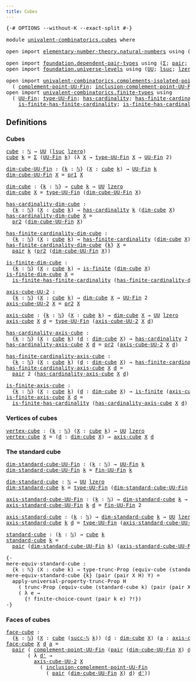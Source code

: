 ```yaml
---
title: Cubes
---
```


<pre class="Agda"><a id="31" class="Symbol">{-#</a> <a id="35" class="Keyword">OPTIONS</a> <a id="43" class="Pragma">--without-K</a> <a id="55" class="Pragma">--exact-split</a> <a id="69" class="Symbol">#-}</a>

<a id="74" class="Keyword">module</a> <a id="81" href="univalent-combinatorics.cubes.html" class="Module">univalent-combinatorics.cubes</a> <a id="111" class="Keyword">where</a>

<a id="118" class="Keyword">open</a> <a id="123" class="Keyword">import</a> <a id="130" href="elementary-number-theory.natural-numbers.html" class="Module">elementary-number-theory.natural-numbers</a> <a id="171" class="Keyword">using</a> <a id="177" class="Symbol">(</a><a id="178" href="elementary-number-theory.natural-numbers.html#1444" class="Datatype">ℕ</a><a id="179" class="Symbol">;</a> <a id="181" href="elementary-number-theory.natural-numbers.html#1465" class="InductiveConstructor">zero-ℕ</a><a id="187" class="Symbol">;</a> <a id="189" href="elementary-number-theory.natural-numbers.html#1478" class="InductiveConstructor">succ-ℕ</a><a id="195" class="Symbol">)</a>

<a id="198" class="Keyword">open</a> <a id="203" class="Keyword">import</a> <a id="210" href="foundation.dependent-pair-types.html" class="Module">foundation.dependent-pair-types</a> <a id="242" class="Keyword">using</a> <a id="248" class="Symbol">(</a><a id="249" href="foundation-core.dependent-pair-types.html#502" class="Record">Σ</a><a id="250" class="Symbol">;</a> <a id="252" href="foundation-core.dependent-pair-types.html#575" class="InductiveConstructor">pair</a><a id="256" class="Symbol">;</a> <a id="258" href="foundation-core.dependent-pair-types.html#592" class="Field">pr1</a><a id="261" class="Symbol">;</a> <a id="263" href="foundation-core.dependent-pair-types.html#604" class="Field">pr2</a><a id="266" class="Symbol">)</a>
<a id="268" class="Keyword">open</a> <a id="273" class="Keyword">import</a> <a id="280" href="foundation.universe-levels.html" class="Module">foundation.universe-levels</a> <a id="307" class="Keyword">using</a> <a id="313" class="Symbol">(</a><a id="314" href="foundation-core.universe-levels.html#222" class="Primitive">UU</a><a id="316" class="Symbol">;</a> <a id="318" href="Agda.Primitive.html#780" class="Primitive">lsuc</a><a id="322" class="Symbol">;</a> <a id="324" href="Agda.Primitive.html#764" class="Primitive">lzero</a><a id="329" class="Symbol">)</a>

<a id="332" class="Keyword">open</a> <a id="337" class="Keyword">import</a> <a id="344" href="univalent-combinatorics.complements-isolated-points.html" class="Module">univalent-combinatorics.complements-isolated-points</a> <a id="396" class="Keyword">using</a>
  <a id="404" class="Symbol">(</a> <a id="406" href="univalent-combinatorics.complements-isolated-points.html#4717" class="Function">complement-point-UU-Fin</a><a id="429" class="Symbol">;</a> <a id="431" href="univalent-combinatorics.complements-isolated-points.html#4857" class="Function">inclusion-complement-point-UU-Fin</a><a id="464" class="Symbol">)</a>
<a id="466" class="Keyword">open</a> <a id="471" class="Keyword">import</a> <a id="478" href="univalent-combinatorics.finite-types.html" class="Module">univalent-combinatorics.finite-types</a> <a id="515" class="Keyword">using</a>
  <a id="523" class="Symbol">(</a> <a id="525" href="univalent-combinatorics.finite-types.html#5614" class="Function">UU-Fin</a><a id="531" class="Symbol">;</a> <a id="533" href="univalent-combinatorics.finite-types.html#5676" class="Function">type-UU-Fin</a><a id="544" class="Symbol">;</a> <a id="546" href="univalent-combinatorics.finite-types.html#4976" class="Function">has-cardinality</a><a id="561" class="Symbol">;</a> <a id="563" href="univalent-combinatorics.finite-types.html#5933" class="Function">has-finite-cardinality</a><a id="585" class="Symbol">;</a> <a id="587" href="univalent-combinatorics.finite-types.html#4248" class="Function">is-finite</a><a id="596" class="Symbol">;</a>
    <a id="602" href="univalent-combinatorics.finite-types.html#12624" class="Function">is-finite-has-finite-cardinality</a><a id="634" class="Symbol">;</a> <a id="636" href="univalent-combinatorics.finite-types.html#12874" class="Function">is-finite-has-cardinality</a><a id="661" class="Symbol">;</a> <a id="663" href="univalent-combinatorics.finite-types.html#9822" class="Function">Fin-UU-Fin</a><a id="673" class="Symbol">)</a>
</pre>
## Definitions

### Cubes

<pre class="Agda"><a id="cube"></a><a id="715" href="univalent-combinatorics.cubes.html#715" class="Function">cube</a> <a id="720" class="Symbol">:</a> <a id="722" href="elementary-number-theory.natural-numbers.html#1444" class="Datatype">ℕ</a> <a id="724" class="Symbol">→</a> <a id="726" href="foundation-core.universe-levels.html#222" class="Primitive">UU</a> <a id="729" class="Symbol">(</a><a id="730" href="Agda.Primitive.html#780" class="Primitive">lsuc</a> <a id="735" href="Agda.Primitive.html#764" class="Primitive">lzero</a><a id="740" class="Symbol">)</a>
<a id="742" href="univalent-combinatorics.cubes.html#715" class="Function">cube</a> <a id="747" href="univalent-combinatorics.cubes.html#747" class="Bound">k</a> <a id="749" class="Symbol">=</a> <a id="751" href="foundation-core.dependent-pair-types.html#502" class="Record">Σ</a> <a id="753" class="Symbol">(</a><a id="754" href="univalent-combinatorics.finite-types.html#5614" class="Function">UU-Fin</a> <a id="761" href="univalent-combinatorics.cubes.html#747" class="Bound">k</a><a id="762" class="Symbol">)</a> <a id="764" class="Symbol">(λ</a> <a id="767" href="univalent-combinatorics.cubes.html#767" class="Bound">X</a> <a id="769" class="Symbol">→</a> <a id="771" href="univalent-combinatorics.finite-types.html#5676" class="Function">type-UU-Fin</a> <a id="783" href="univalent-combinatorics.cubes.html#767" class="Bound">X</a> <a id="785" class="Symbol">→</a> <a id="787" href="univalent-combinatorics.finite-types.html#5614" class="Function">UU-Fin</a> <a id="794" class="Number">2</a><a id="795" class="Symbol">)</a>

<a id="dim-cube-UU-Fin"></a><a id="798" href="univalent-combinatorics.cubes.html#798" class="Function">dim-cube-UU-Fin</a> <a id="814" class="Symbol">:</a> <a id="816" class="Symbol">{</a><a id="817" href="univalent-combinatorics.cubes.html#817" class="Bound">k</a> <a id="819" class="Symbol">:</a> <a id="821" href="elementary-number-theory.natural-numbers.html#1444" class="Datatype">ℕ</a><a id="822" class="Symbol">}</a> <a id="824" class="Symbol">(</a><a id="825" href="univalent-combinatorics.cubes.html#825" class="Bound">X</a> <a id="827" class="Symbol">:</a> <a id="829" href="univalent-combinatorics.cubes.html#715" class="Function">cube</a> <a id="834" href="univalent-combinatorics.cubes.html#817" class="Bound">k</a><a id="835" class="Symbol">)</a> <a id="837" class="Symbol">→</a> <a id="839" href="univalent-combinatorics.finite-types.html#5614" class="Function">UU-Fin</a> <a id="846" href="univalent-combinatorics.cubes.html#817" class="Bound">k</a>
<a id="848" href="univalent-combinatorics.cubes.html#798" class="Function">dim-cube-UU-Fin</a> <a id="864" href="univalent-combinatorics.cubes.html#864" class="Bound">X</a> <a id="866" class="Symbol">=</a> <a id="868" href="foundation-core.dependent-pair-types.html#592" class="Field">pr1</a> <a id="872" href="univalent-combinatorics.cubes.html#864" class="Bound">X</a>

<a id="dim-cube"></a><a id="875" href="univalent-combinatorics.cubes.html#875" class="Function">dim-cube</a> <a id="884" class="Symbol">:</a> <a id="886" class="Symbol">{</a><a id="887" href="univalent-combinatorics.cubes.html#887" class="Bound">k</a> <a id="889" class="Symbol">:</a> <a id="891" href="elementary-number-theory.natural-numbers.html#1444" class="Datatype">ℕ</a><a id="892" class="Symbol">}</a> <a id="894" class="Symbol">→</a> <a id="896" href="univalent-combinatorics.cubes.html#715" class="Function">cube</a> <a id="901" href="univalent-combinatorics.cubes.html#887" class="Bound">k</a> <a id="903" class="Symbol">→</a> <a id="905" href="foundation-core.universe-levels.html#222" class="Primitive">UU</a> <a id="908" href="Agda.Primitive.html#764" class="Primitive">lzero</a>
<a id="914" href="univalent-combinatorics.cubes.html#875" class="Function">dim-cube</a> <a id="923" href="univalent-combinatorics.cubes.html#923" class="Bound">X</a> <a id="925" class="Symbol">=</a> <a id="927" href="univalent-combinatorics.finite-types.html#5676" class="Function">type-UU-Fin</a> <a id="939" class="Symbol">(</a><a id="940" href="univalent-combinatorics.cubes.html#798" class="Function">dim-cube-UU-Fin</a> <a id="956" href="univalent-combinatorics.cubes.html#923" class="Bound">X</a><a id="957" class="Symbol">)</a>

<a id="has-cardinality-dim-cube"></a><a id="960" href="univalent-combinatorics.cubes.html#960" class="Function">has-cardinality-dim-cube</a> <a id="985" class="Symbol">:</a>
  <a id="989" class="Symbol">{</a><a id="990" href="univalent-combinatorics.cubes.html#990" class="Bound">k</a> <a id="992" class="Symbol">:</a> <a id="994" href="elementary-number-theory.natural-numbers.html#1444" class="Datatype">ℕ</a><a id="995" class="Symbol">}</a> <a id="997" class="Symbol">(</a><a id="998" href="univalent-combinatorics.cubes.html#998" class="Bound">X</a> <a id="1000" class="Symbol">:</a> <a id="1002" href="univalent-combinatorics.cubes.html#715" class="Function">cube</a> <a id="1007" href="univalent-combinatorics.cubes.html#990" class="Bound">k</a><a id="1008" class="Symbol">)</a> <a id="1010" class="Symbol">→</a> <a id="1012" href="univalent-combinatorics.finite-types.html#4976" class="Function">has-cardinality</a> <a id="1028" href="univalent-combinatorics.cubes.html#990" class="Bound">k</a> <a id="1030" class="Symbol">(</a><a id="1031" href="univalent-combinatorics.cubes.html#875" class="Function">dim-cube</a> <a id="1040" href="univalent-combinatorics.cubes.html#998" class="Bound">X</a><a id="1041" class="Symbol">)</a>
<a id="1043" href="univalent-combinatorics.cubes.html#960" class="Function">has-cardinality-dim-cube</a> <a id="1068" href="univalent-combinatorics.cubes.html#1068" class="Bound">X</a> <a id="1070" class="Symbol">=</a>
  <a id="1074" href="foundation-core.dependent-pair-types.html#604" class="Field">pr2</a> <a id="1078" class="Symbol">(</a><a id="1079" href="univalent-combinatorics.cubes.html#798" class="Function">dim-cube-UU-Fin</a> <a id="1095" href="univalent-combinatorics.cubes.html#1068" class="Bound">X</a><a id="1096" class="Symbol">)</a>

<a id="has-finite-cardinality-dim-cube"></a><a id="1099" href="univalent-combinatorics.cubes.html#1099" class="Function">has-finite-cardinality-dim-cube</a> <a id="1131" class="Symbol">:</a>
  <a id="1135" class="Symbol">{</a><a id="1136" href="univalent-combinatorics.cubes.html#1136" class="Bound">k</a> <a id="1138" class="Symbol">:</a> <a id="1140" href="elementary-number-theory.natural-numbers.html#1444" class="Datatype">ℕ</a><a id="1141" class="Symbol">}</a> <a id="1143" class="Symbol">(</a><a id="1144" href="univalent-combinatorics.cubes.html#1144" class="Bound">X</a> <a id="1146" class="Symbol">:</a> <a id="1148" href="univalent-combinatorics.cubes.html#715" class="Function">cube</a> <a id="1153" href="univalent-combinatorics.cubes.html#1136" class="Bound">k</a><a id="1154" class="Symbol">)</a> <a id="1156" class="Symbol">→</a> <a id="1158" href="univalent-combinatorics.finite-types.html#5933" class="Function">has-finite-cardinality</a> <a id="1181" class="Symbol">(</a><a id="1182" href="univalent-combinatorics.cubes.html#875" class="Function">dim-cube</a> <a id="1191" href="univalent-combinatorics.cubes.html#1144" class="Bound">X</a><a id="1192" class="Symbol">)</a>
<a id="1194" href="univalent-combinatorics.cubes.html#1099" class="Function">has-finite-cardinality-dim-cube</a> <a id="1226" class="Symbol">{</a><a id="1227" href="univalent-combinatorics.cubes.html#1227" class="Bound">k</a><a id="1228" class="Symbol">}</a> <a id="1230" href="univalent-combinatorics.cubes.html#1230" class="Bound">X</a> <a id="1232" class="Symbol">=</a>
  <a id="1236" href="foundation-core.dependent-pair-types.html#575" class="InductiveConstructor">pair</a> <a id="1241" href="univalent-combinatorics.cubes.html#1227" class="Bound">k</a> <a id="1243" class="Symbol">(</a><a id="1244" href="foundation-core.dependent-pair-types.html#604" class="Field">pr2</a> <a id="1248" class="Symbol">(</a><a id="1249" href="univalent-combinatorics.cubes.html#798" class="Function">dim-cube-UU-Fin</a> <a id="1265" href="univalent-combinatorics.cubes.html#1230" class="Bound">X</a><a id="1266" class="Symbol">))</a>

<a id="is-finite-dim-cube"></a><a id="1270" href="univalent-combinatorics.cubes.html#1270" class="Function">is-finite-dim-cube</a> <a id="1289" class="Symbol">:</a>
  <a id="1293" class="Symbol">{</a><a id="1294" href="univalent-combinatorics.cubes.html#1294" class="Bound">k</a> <a id="1296" class="Symbol">:</a> <a id="1298" href="elementary-number-theory.natural-numbers.html#1444" class="Datatype">ℕ</a><a id="1299" class="Symbol">}</a> <a id="1301" class="Symbol">(</a><a id="1302" href="univalent-combinatorics.cubes.html#1302" class="Bound">X</a> <a id="1304" class="Symbol">:</a> <a id="1306" href="univalent-combinatorics.cubes.html#715" class="Function">cube</a> <a id="1311" href="univalent-combinatorics.cubes.html#1294" class="Bound">k</a><a id="1312" class="Symbol">)</a> <a id="1314" class="Symbol">→</a> <a id="1316" href="univalent-combinatorics.finite-types.html#4248" class="Function">is-finite</a> <a id="1326" class="Symbol">(</a><a id="1327" href="univalent-combinatorics.cubes.html#875" class="Function">dim-cube</a> <a id="1336" href="univalent-combinatorics.cubes.html#1302" class="Bound">X</a><a id="1337" class="Symbol">)</a>
<a id="1339" href="univalent-combinatorics.cubes.html#1270" class="Function">is-finite-dim-cube</a> <a id="1358" href="univalent-combinatorics.cubes.html#1358" class="Bound">X</a> <a id="1360" class="Symbol">=</a>
  <a id="1364" href="univalent-combinatorics.finite-types.html#12624" class="Function">is-finite-has-finite-cardinality</a> <a id="1397" class="Symbol">(</a><a id="1398" href="univalent-combinatorics.cubes.html#1099" class="Function">has-finite-cardinality-dim-cube</a> <a id="1430" href="univalent-combinatorics.cubes.html#1358" class="Bound">X</a><a id="1431" class="Symbol">)</a>

<a id="axis-cube-UU-2"></a><a id="1434" href="univalent-combinatorics.cubes.html#1434" class="Function">axis-cube-UU-2</a> <a id="1449" class="Symbol">:</a>
  <a id="1453" class="Symbol">{</a><a id="1454" href="univalent-combinatorics.cubes.html#1454" class="Bound">k</a> <a id="1456" class="Symbol">:</a> <a id="1458" href="elementary-number-theory.natural-numbers.html#1444" class="Datatype">ℕ</a><a id="1459" class="Symbol">}</a> <a id="1461" class="Symbol">(</a><a id="1462" href="univalent-combinatorics.cubes.html#1462" class="Bound">X</a> <a id="1464" class="Symbol">:</a> <a id="1466" href="univalent-combinatorics.cubes.html#715" class="Function">cube</a> <a id="1471" href="univalent-combinatorics.cubes.html#1454" class="Bound">k</a><a id="1472" class="Symbol">)</a> <a id="1474" class="Symbol">→</a> <a id="1476" href="univalent-combinatorics.cubes.html#875" class="Function">dim-cube</a> <a id="1485" href="univalent-combinatorics.cubes.html#1462" class="Bound">X</a> <a id="1487" class="Symbol">→</a> <a id="1489" href="univalent-combinatorics.finite-types.html#5614" class="Function">UU-Fin</a> <a id="1496" class="Number">2</a>
<a id="1498" href="univalent-combinatorics.cubes.html#1434" class="Function">axis-cube-UU-2</a> <a id="1513" href="univalent-combinatorics.cubes.html#1513" class="Bound">X</a> <a id="1515" class="Symbol">=</a> <a id="1517" href="foundation-core.dependent-pair-types.html#604" class="Field">pr2</a> <a id="1521" href="univalent-combinatorics.cubes.html#1513" class="Bound">X</a>

<a id="axis-cube"></a><a id="1524" href="univalent-combinatorics.cubes.html#1524" class="Function">axis-cube</a> <a id="1534" class="Symbol">:</a> <a id="1536" class="Symbol">{</a><a id="1537" href="univalent-combinatorics.cubes.html#1537" class="Bound">k</a> <a id="1539" class="Symbol">:</a> <a id="1541" href="elementary-number-theory.natural-numbers.html#1444" class="Datatype">ℕ</a><a id="1542" class="Symbol">}</a> <a id="1544" class="Symbol">(</a><a id="1545" href="univalent-combinatorics.cubes.html#1545" class="Bound">X</a> <a id="1547" class="Symbol">:</a> <a id="1549" href="univalent-combinatorics.cubes.html#715" class="Function">cube</a> <a id="1554" href="univalent-combinatorics.cubes.html#1537" class="Bound">k</a><a id="1555" class="Symbol">)</a> <a id="1557" class="Symbol">→</a> <a id="1559" href="univalent-combinatorics.cubes.html#875" class="Function">dim-cube</a> <a id="1568" href="univalent-combinatorics.cubes.html#1545" class="Bound">X</a> <a id="1570" class="Symbol">→</a> <a id="1572" href="foundation-core.universe-levels.html#222" class="Primitive">UU</a> <a id="1575" href="Agda.Primitive.html#764" class="Primitive">lzero</a>
<a id="1581" href="univalent-combinatorics.cubes.html#1524" class="Function">axis-cube</a> <a id="1591" href="univalent-combinatorics.cubes.html#1591" class="Bound">X</a> <a id="1593" href="univalent-combinatorics.cubes.html#1593" class="Bound">d</a> <a id="1595" class="Symbol">=</a> <a id="1597" href="univalent-combinatorics.finite-types.html#5676" class="Function">type-UU-Fin</a> <a id="1609" class="Symbol">(</a><a id="1610" href="univalent-combinatorics.cubes.html#1434" class="Function">axis-cube-UU-2</a> <a id="1625" href="univalent-combinatorics.cubes.html#1591" class="Bound">X</a> <a id="1627" href="univalent-combinatorics.cubes.html#1593" class="Bound">d</a><a id="1628" class="Symbol">)</a>

<a id="has-cardinality-axis-cube"></a><a id="1631" href="univalent-combinatorics.cubes.html#1631" class="Function">has-cardinality-axis-cube</a> <a id="1657" class="Symbol">:</a>
  <a id="1661" class="Symbol">{</a><a id="1662" href="univalent-combinatorics.cubes.html#1662" class="Bound">k</a> <a id="1664" class="Symbol">:</a> <a id="1666" href="elementary-number-theory.natural-numbers.html#1444" class="Datatype">ℕ</a><a id="1667" class="Symbol">}</a> <a id="1669" class="Symbol">(</a><a id="1670" href="univalent-combinatorics.cubes.html#1670" class="Bound">X</a> <a id="1672" class="Symbol">:</a> <a id="1674" href="univalent-combinatorics.cubes.html#715" class="Function">cube</a> <a id="1679" href="univalent-combinatorics.cubes.html#1662" class="Bound">k</a><a id="1680" class="Symbol">)</a> <a id="1682" class="Symbol">(</a><a id="1683" href="univalent-combinatorics.cubes.html#1683" class="Bound">d</a> <a id="1685" class="Symbol">:</a> <a id="1687" href="univalent-combinatorics.cubes.html#875" class="Function">dim-cube</a> <a id="1696" href="univalent-combinatorics.cubes.html#1670" class="Bound">X</a><a id="1697" class="Symbol">)</a> <a id="1699" class="Symbol">→</a> <a id="1701" href="univalent-combinatorics.finite-types.html#4976" class="Function">has-cardinality</a> <a id="1717" class="Number">2</a> <a id="1719" class="Symbol">(</a><a id="1720" href="univalent-combinatorics.cubes.html#1524" class="Function">axis-cube</a> <a id="1730" href="univalent-combinatorics.cubes.html#1670" class="Bound">X</a> <a id="1732" href="univalent-combinatorics.cubes.html#1683" class="Bound">d</a><a id="1733" class="Symbol">)</a>
<a id="1735" href="univalent-combinatorics.cubes.html#1631" class="Function">has-cardinality-axis-cube</a> <a id="1761" href="univalent-combinatorics.cubes.html#1761" class="Bound">X</a> <a id="1763" href="univalent-combinatorics.cubes.html#1763" class="Bound">d</a> <a id="1765" class="Symbol">=</a> <a id="1767" href="foundation-core.dependent-pair-types.html#604" class="Field">pr2</a> <a id="1771" class="Symbol">(</a><a id="1772" href="univalent-combinatorics.cubes.html#1434" class="Function">axis-cube-UU-2</a> <a id="1787" href="univalent-combinatorics.cubes.html#1761" class="Bound">X</a> <a id="1789" href="univalent-combinatorics.cubes.html#1763" class="Bound">d</a><a id="1790" class="Symbol">)</a>

<a id="has-finite-cardinality-axis-cube"></a><a id="1793" href="univalent-combinatorics.cubes.html#1793" class="Function">has-finite-cardinality-axis-cube</a> <a id="1826" class="Symbol">:</a>
  <a id="1830" class="Symbol">{</a><a id="1831" href="univalent-combinatorics.cubes.html#1831" class="Bound">k</a> <a id="1833" class="Symbol">:</a> <a id="1835" href="elementary-number-theory.natural-numbers.html#1444" class="Datatype">ℕ</a><a id="1836" class="Symbol">}</a> <a id="1838" class="Symbol">(</a><a id="1839" href="univalent-combinatorics.cubes.html#1839" class="Bound">X</a> <a id="1841" class="Symbol">:</a> <a id="1843" href="univalent-combinatorics.cubes.html#715" class="Function">cube</a> <a id="1848" href="univalent-combinatorics.cubes.html#1831" class="Bound">k</a><a id="1849" class="Symbol">)</a> <a id="1851" class="Symbol">(</a><a id="1852" href="univalent-combinatorics.cubes.html#1852" class="Bound">d</a> <a id="1854" class="Symbol">:</a> <a id="1856" href="univalent-combinatorics.cubes.html#875" class="Function">dim-cube</a> <a id="1865" href="univalent-combinatorics.cubes.html#1839" class="Bound">X</a><a id="1866" class="Symbol">)</a> <a id="1868" class="Symbol">→</a> <a id="1870" href="univalent-combinatorics.finite-types.html#5933" class="Function">has-finite-cardinality</a> <a id="1893" class="Symbol">(</a><a id="1894" href="univalent-combinatorics.cubes.html#1524" class="Function">axis-cube</a> <a id="1904" href="univalent-combinatorics.cubes.html#1839" class="Bound">X</a> <a id="1906" href="univalent-combinatorics.cubes.html#1852" class="Bound">d</a><a id="1907" class="Symbol">)</a>
<a id="1909" href="univalent-combinatorics.cubes.html#1793" class="Function">has-finite-cardinality-axis-cube</a> <a id="1942" href="univalent-combinatorics.cubes.html#1942" class="Bound">X</a> <a id="1944" href="univalent-combinatorics.cubes.html#1944" class="Bound">d</a> <a id="1946" class="Symbol">=</a>
  <a id="1950" href="foundation-core.dependent-pair-types.html#575" class="InductiveConstructor">pair</a> <a id="1955" class="Number">2</a> <a id="1957" class="Symbol">(</a><a id="1958" href="univalent-combinatorics.cubes.html#1631" class="Function">has-cardinality-axis-cube</a> <a id="1984" href="univalent-combinatorics.cubes.html#1942" class="Bound">X</a> <a id="1986" href="univalent-combinatorics.cubes.html#1944" class="Bound">d</a><a id="1987" class="Symbol">)</a>

<a id="is-finite-axis-cube"></a><a id="1990" href="univalent-combinatorics.cubes.html#1990" class="Function">is-finite-axis-cube</a> <a id="2010" class="Symbol">:</a>
  <a id="2014" class="Symbol">{</a><a id="2015" href="univalent-combinatorics.cubes.html#2015" class="Bound">k</a> <a id="2017" class="Symbol">:</a> <a id="2019" href="elementary-number-theory.natural-numbers.html#1444" class="Datatype">ℕ</a><a id="2020" class="Symbol">}</a> <a id="2022" class="Symbol">(</a><a id="2023" href="univalent-combinatorics.cubes.html#2023" class="Bound">X</a> <a id="2025" class="Symbol">:</a> <a id="2027" href="univalent-combinatorics.cubes.html#715" class="Function">cube</a> <a id="2032" href="univalent-combinatorics.cubes.html#2015" class="Bound">k</a><a id="2033" class="Symbol">)</a> <a id="2035" class="Symbol">(</a><a id="2036" href="univalent-combinatorics.cubes.html#2036" class="Bound">d</a> <a id="2038" class="Symbol">:</a> <a id="2040" href="univalent-combinatorics.cubes.html#875" class="Function">dim-cube</a> <a id="2049" href="univalent-combinatorics.cubes.html#2023" class="Bound">X</a><a id="2050" class="Symbol">)</a> <a id="2052" class="Symbol">→</a> <a id="2054" href="univalent-combinatorics.finite-types.html#4248" class="Function">is-finite</a> <a id="2064" class="Symbol">(</a><a id="2065" href="univalent-combinatorics.cubes.html#1524" class="Function">axis-cube</a> <a id="2075" href="univalent-combinatorics.cubes.html#2023" class="Bound">X</a> <a id="2077" href="univalent-combinatorics.cubes.html#2036" class="Bound">d</a><a id="2078" class="Symbol">)</a>
<a id="2080" href="univalent-combinatorics.cubes.html#1990" class="Function">is-finite-axis-cube</a> <a id="2100" href="univalent-combinatorics.cubes.html#2100" class="Bound">X</a> <a id="2102" href="univalent-combinatorics.cubes.html#2102" class="Bound">d</a> <a id="2104" class="Symbol">=</a>
  <a id="2108" href="univalent-combinatorics.finite-types.html#12874" class="Function">is-finite-has-cardinality</a> <a id="2134" class="Symbol">(</a><a id="2135" href="univalent-combinatorics.cubes.html#1631" class="Function">has-cardinality-axis-cube</a> <a id="2161" href="univalent-combinatorics.cubes.html#2100" class="Bound">X</a> <a id="2163" href="univalent-combinatorics.cubes.html#2102" class="Bound">d</a><a id="2164" class="Symbol">)</a>
</pre>
### Vertices of cubes

<pre class="Agda"><a id="vertex-cube"></a><a id="2202" href="univalent-combinatorics.cubes.html#2202" class="Function">vertex-cube</a> <a id="2214" class="Symbol">:</a> <a id="2216" class="Symbol">{</a><a id="2217" href="univalent-combinatorics.cubes.html#2217" class="Bound">k</a> <a id="2219" class="Symbol">:</a> <a id="2221" href="elementary-number-theory.natural-numbers.html#1444" class="Datatype">ℕ</a><a id="2222" class="Symbol">}</a> <a id="2224" class="Symbol">(</a><a id="2225" href="univalent-combinatorics.cubes.html#2225" class="Bound">X</a> <a id="2227" class="Symbol">:</a> <a id="2229" href="univalent-combinatorics.cubes.html#715" class="Function">cube</a> <a id="2234" href="univalent-combinatorics.cubes.html#2217" class="Bound">k</a><a id="2235" class="Symbol">)</a> <a id="2237" class="Symbol">→</a> <a id="2239" href="foundation-core.universe-levels.html#222" class="Primitive">UU</a> <a id="2242" href="Agda.Primitive.html#764" class="Primitive">lzero</a>
<a id="2248" href="univalent-combinatorics.cubes.html#2202" class="Function">vertex-cube</a> <a id="2260" href="univalent-combinatorics.cubes.html#2260" class="Bound">X</a> <a id="2262" class="Symbol">=</a> <a id="2264" class="Symbol">(</a><a id="2265" href="univalent-combinatorics.cubes.html#2265" class="Bound">d</a> <a id="2267" class="Symbol">:</a> <a id="2269" href="univalent-combinatorics.cubes.html#875" class="Function">dim-cube</a> <a id="2278" href="univalent-combinatorics.cubes.html#2260" class="Bound">X</a><a id="2279" class="Symbol">)</a> <a id="2281" class="Symbol">→</a> <a id="2283" href="univalent-combinatorics.cubes.html#1524" class="Function">axis-cube</a> <a id="2293" href="univalent-combinatorics.cubes.html#2260" class="Bound">X</a> <a id="2295" href="univalent-combinatorics.cubes.html#2265" class="Bound">d</a>
</pre>
### The standard cube

<pre class="Agda"><a id="dim-standard-cube-UU-Fin"></a><a id="2333" href="univalent-combinatorics.cubes.html#2333" class="Function">dim-standard-cube-UU-Fin</a> <a id="2358" class="Symbol">:</a> <a id="2360" class="Symbol">(</a><a id="2361" href="univalent-combinatorics.cubes.html#2361" class="Bound">k</a> <a id="2363" class="Symbol">:</a> <a id="2365" href="elementary-number-theory.natural-numbers.html#1444" class="Datatype">ℕ</a><a id="2366" class="Symbol">)</a> <a id="2368" class="Symbol">→</a> <a id="2370" href="univalent-combinatorics.finite-types.html#5614" class="Function">UU-Fin</a> <a id="2377" href="univalent-combinatorics.cubes.html#2361" class="Bound">k</a>
<a id="2379" href="univalent-combinatorics.cubes.html#2333" class="Function">dim-standard-cube-UU-Fin</a> <a id="2404" href="univalent-combinatorics.cubes.html#2404" class="Bound">k</a> <a id="2406" class="Symbol">=</a> <a id="2408" href="univalent-combinatorics.finite-types.html#9822" class="Function">Fin-UU-Fin</a> <a id="2419" href="univalent-combinatorics.cubes.html#2404" class="Bound">k</a>

<a id="dim-standard-cube"></a><a id="2422" href="univalent-combinatorics.cubes.html#2422" class="Function">dim-standard-cube</a> <a id="2440" class="Symbol">:</a> <a id="2442" href="elementary-number-theory.natural-numbers.html#1444" class="Datatype">ℕ</a> <a id="2444" class="Symbol">→</a> <a id="2446" href="foundation-core.universe-levels.html#222" class="Primitive">UU</a> <a id="2449" href="Agda.Primitive.html#764" class="Primitive">lzero</a>
<a id="2455" href="univalent-combinatorics.cubes.html#2422" class="Function">dim-standard-cube</a> <a id="2473" href="univalent-combinatorics.cubes.html#2473" class="Bound">k</a> <a id="2475" class="Symbol">=</a> <a id="2477" href="univalent-combinatorics.finite-types.html#5676" class="Function">type-UU-Fin</a> <a id="2489" class="Symbol">(</a><a id="2490" href="univalent-combinatorics.cubes.html#2333" class="Function">dim-standard-cube-UU-Fin</a> <a id="2515" href="univalent-combinatorics.cubes.html#2473" class="Bound">k</a><a id="2516" class="Symbol">)</a>

<a id="axis-standard-cube-UU-Fin"></a><a id="2519" href="univalent-combinatorics.cubes.html#2519" class="Function">axis-standard-cube-UU-Fin</a> <a id="2545" class="Symbol">:</a> <a id="2547" class="Symbol">(</a><a id="2548" href="univalent-combinatorics.cubes.html#2548" class="Bound">k</a> <a id="2550" class="Symbol">:</a> <a id="2552" href="elementary-number-theory.natural-numbers.html#1444" class="Datatype">ℕ</a><a id="2553" class="Symbol">)</a> <a id="2555" class="Symbol">→</a> <a id="2557" href="univalent-combinatorics.cubes.html#2422" class="Function">dim-standard-cube</a> <a id="2575" href="univalent-combinatorics.cubes.html#2548" class="Bound">k</a> <a id="2577" class="Symbol">→</a> <a id="2579" href="univalent-combinatorics.finite-types.html#5614" class="Function">UU-Fin</a> <a id="2586" class="Number">2</a>
<a id="2588" href="univalent-combinatorics.cubes.html#2519" class="Function">axis-standard-cube-UU-Fin</a> <a id="2614" href="univalent-combinatorics.cubes.html#2614" class="Bound">k</a> <a id="2616" href="univalent-combinatorics.cubes.html#2616" class="Bound">d</a> <a id="2618" class="Symbol">=</a> <a id="2620" href="univalent-combinatorics.finite-types.html#9822" class="Function">Fin-UU-Fin</a> <a id="2631" class="Number">2</a>

<a id="axis-standard-cube"></a><a id="2634" href="univalent-combinatorics.cubes.html#2634" class="Function">axis-standard-cube</a> <a id="2653" class="Symbol">:</a> <a id="2655" class="Symbol">(</a><a id="2656" href="univalent-combinatorics.cubes.html#2656" class="Bound">k</a> <a id="2658" class="Symbol">:</a> <a id="2660" href="elementary-number-theory.natural-numbers.html#1444" class="Datatype">ℕ</a><a id="2661" class="Symbol">)</a> <a id="2663" class="Symbol">→</a> <a id="2665" href="univalent-combinatorics.cubes.html#2422" class="Function">dim-standard-cube</a> <a id="2683" href="univalent-combinatorics.cubes.html#2656" class="Bound">k</a> <a id="2685" class="Symbol">→</a> <a id="2687" href="foundation-core.universe-levels.html#222" class="Primitive">UU</a> <a id="2690" href="Agda.Primitive.html#764" class="Primitive">lzero</a>
<a id="2696" href="univalent-combinatorics.cubes.html#2634" class="Function">axis-standard-cube</a> <a id="2715" href="univalent-combinatorics.cubes.html#2715" class="Bound">k</a> <a id="2717" href="univalent-combinatorics.cubes.html#2717" class="Bound">d</a> <a id="2719" class="Symbol">=</a> <a id="2721" href="univalent-combinatorics.finite-types.html#5676" class="Function">type-UU-Fin</a> <a id="2733" class="Symbol">(</a><a id="2734" href="univalent-combinatorics.cubes.html#2519" class="Function">axis-standard-cube-UU-Fin</a> <a id="2760" href="univalent-combinatorics.cubes.html#2715" class="Bound">k</a> <a id="2762" href="univalent-combinatorics.cubes.html#2717" class="Bound">d</a><a id="2763" class="Symbol">)</a>

<a id="standard-cube"></a><a id="2766" href="univalent-combinatorics.cubes.html#2766" class="Function">standard-cube</a> <a id="2780" class="Symbol">:</a> <a id="2782" class="Symbol">(</a><a id="2783" href="univalent-combinatorics.cubes.html#2783" class="Bound">k</a> <a id="2785" class="Symbol">:</a> <a id="2787" href="elementary-number-theory.natural-numbers.html#1444" class="Datatype">ℕ</a><a id="2788" class="Symbol">)</a> <a id="2790" class="Symbol">→</a> <a id="2792" href="univalent-combinatorics.cubes.html#715" class="Function">cube</a> <a id="2797" href="univalent-combinatorics.cubes.html#2783" class="Bound">k</a>
<a id="2799" href="univalent-combinatorics.cubes.html#2766" class="Function">standard-cube</a> <a id="2813" href="univalent-combinatorics.cubes.html#2813" class="Bound">k</a> <a id="2815" class="Symbol">=</a>
  <a id="2819" href="foundation-core.dependent-pair-types.html#575" class="InductiveConstructor">pair</a> <a id="2824" class="Symbol">(</a><a id="2825" href="univalent-combinatorics.cubes.html#2333" class="Function">dim-standard-cube-UU-Fin</a> <a id="2850" href="univalent-combinatorics.cubes.html#2813" class="Bound">k</a><a id="2851" class="Symbol">)</a> <a id="2853" class="Symbol">(</a><a id="2854" href="univalent-combinatorics.cubes.html#2519" class="Function">axis-standard-cube-UU-Fin</a> <a id="2880" href="univalent-combinatorics.cubes.html#2813" class="Bound">k</a><a id="2881" class="Symbol">)</a>

<a id="2884" class="Comment">{-
mere-equiv-standard-cube :
  {k : ℕ} (X : cube k) → type-trunc-Prop (equiv-cube (standard-cube k) X)
mere-equiv-standard-cube {k} (pair (pair X H) Y) =
  apply-universal-property-trunc-Prop H
    ( trunc-Prop (equiv-cube (standard-cube k) (pair (pair X H) Y)))
    ( λ e →
      {! finite-choice-count (pair k e) ?!})
-}</a>
</pre>
### Faces of cubes

<pre class="Agda"><a id="face-cube"></a><a id="3241" href="univalent-combinatorics.cubes.html#3241" class="Function">face-cube</a> <a id="3251" class="Symbol">:</a>
  <a id="3255" class="Symbol">{</a><a id="3256" href="univalent-combinatorics.cubes.html#3256" class="Bound">k</a> <a id="3258" class="Symbol">:</a> <a id="3260" href="elementary-number-theory.natural-numbers.html#1444" class="Datatype">ℕ</a><a id="3261" class="Symbol">}</a> <a id="3263" class="Symbol">(</a><a id="3264" href="univalent-combinatorics.cubes.html#3264" class="Bound">X</a> <a id="3266" class="Symbol">:</a> <a id="3268" href="univalent-combinatorics.cubes.html#715" class="Function">cube</a> <a id="3273" class="Symbol">(</a><a id="3274" href="elementary-number-theory.natural-numbers.html#1478" class="InductiveConstructor">succ-ℕ</a> <a id="3281" href="univalent-combinatorics.cubes.html#3256" class="Bound">k</a><a id="3282" class="Symbol">))</a> <a id="3285" class="Symbol">(</a><a id="3286" href="univalent-combinatorics.cubes.html#3286" class="Bound">d</a> <a id="3288" class="Symbol">:</a> <a id="3290" href="univalent-combinatorics.cubes.html#875" class="Function">dim-cube</a> <a id="3299" href="univalent-combinatorics.cubes.html#3264" class="Bound">X</a><a id="3300" class="Symbol">)</a> <a id="3302" class="Symbol">(</a><a id="3303" href="univalent-combinatorics.cubes.html#3303" class="Bound">a</a> <a id="3305" class="Symbol">:</a> <a id="3307" href="univalent-combinatorics.cubes.html#1524" class="Function">axis-cube</a> <a id="3317" href="univalent-combinatorics.cubes.html#3264" class="Bound">X</a> <a id="3319" href="univalent-combinatorics.cubes.html#3286" class="Bound">d</a><a id="3320" class="Symbol">)</a> <a id="3322" class="Symbol">→</a> <a id="3324" href="univalent-combinatorics.cubes.html#715" class="Function">cube</a> <a id="3329" href="univalent-combinatorics.cubes.html#3256" class="Bound">k</a>
<a id="3331" href="univalent-combinatorics.cubes.html#3241" class="Function">face-cube</a> <a id="3341" href="univalent-combinatorics.cubes.html#3341" class="Bound">X</a> <a id="3343" href="univalent-combinatorics.cubes.html#3343" class="Bound">d</a> <a id="3345" href="univalent-combinatorics.cubes.html#3345" class="Bound">a</a> <a id="3347" class="Symbol">=</a>
  <a id="3351" href="foundation-core.dependent-pair-types.html#575" class="InductiveConstructor">pair</a> <a id="3356" class="Symbol">(</a> <a id="3358" href="univalent-combinatorics.complements-isolated-points.html#4717" class="Function">complement-point-UU-Fin</a> <a id="3382" class="Symbol">(</a><a id="3383" href="foundation-core.dependent-pair-types.html#575" class="InductiveConstructor">pair</a> <a id="3388" class="Symbol">(</a><a id="3389" href="univalent-combinatorics.cubes.html#798" class="Function">dim-cube-UU-Fin</a> <a id="3405" href="univalent-combinatorics.cubes.html#3341" class="Bound">X</a><a id="3406" class="Symbol">)</a> <a id="3408" href="univalent-combinatorics.cubes.html#3343" class="Bound">d</a><a id="3409" class="Symbol">))</a>
       <a id="3419" class="Symbol">(</a> <a id="3421" class="Symbol">λ</a> <a id="3423" href="univalent-combinatorics.cubes.html#3423" class="Bound">d&#39;</a> <a id="3426" class="Symbol">→</a>
         <a id="3437" href="univalent-combinatorics.cubes.html#1434" class="Function">axis-cube-UU-2</a> <a id="3452" href="univalent-combinatorics.cubes.html#3341" class="Bound">X</a>
           <a id="3465" class="Symbol">(</a> <a id="3467" href="univalent-combinatorics.complements-isolated-points.html#4857" class="Function">inclusion-complement-point-UU-Fin</a>
             <a id="3514" class="Symbol">(</a> <a id="3516" href="foundation-core.dependent-pair-types.html#575" class="InductiveConstructor">pair</a> <a id="3521" class="Symbol">(</a><a id="3522" href="univalent-combinatorics.cubes.html#798" class="Function">dim-cube-UU-Fin</a> <a id="3538" href="univalent-combinatorics.cubes.html#3341" class="Bound">X</a><a id="3539" class="Symbol">)</a> <a id="3541" href="univalent-combinatorics.cubes.html#3343" class="Bound">d</a><a id="3542" class="Symbol">)</a> <a id="3544" href="univalent-combinatorics.cubes.html#3423" class="Bound">d&#39;</a><a id="3546" class="Symbol">))</a>
</pre>